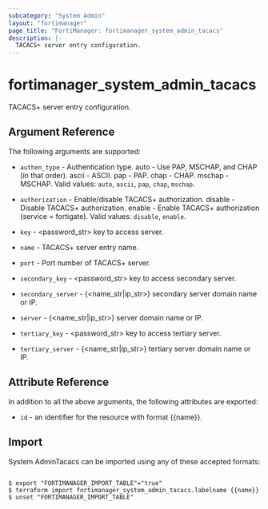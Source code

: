 ```yaml
---
subcategory: "System Admin"
layout: "fortimanager"
page_title: "FortiManager: fortimanager_system_admin_tacacs"
description: |-
  TACACS+ server entry configuration.
---
```


# fortimanager_system_admin_tacacs
TACACS+ server entry configuration.

## Argument Reference


The following arguments are supported:


* `authen_type` - Authentication type. auto - Use PAP, MSCHAP, and CHAP (in that order). ascii - ASCII. pap - PAP. chap - CHAP. mschap - MSCHAP. Valid values: `auto`, `ascii`, `pap`, `chap`, `mschap`.

* `authorization` - Enable/disable TACACS+ authorization. disable - Disable TACACS+ authorization. enable - Enable TACACS+ authorization (service = fortigate). Valid values: `disable`, `enable`.

* `key` - <password_str> key to access server.
* `name` - TACACS+ server entry name.
* `port` - Port number of TACACS+ server.
* `secondary_key` - <password_str> key to access secondary server.
* `secondary_server` - {<name_str|ip_str>} secondary server domain name or IP.
* `server` - {<name_str|ip_str>} server domain name or IP.
* `tertiary_key` - <password_str> key to access tertiary server.
* `tertiary_server` - {<name_str|ip_str>} tertiary server domain name or IP.


## Attribute Reference

In addition to all the above arguments, the following attributes are exported:
* `id` - an identifier for the resource with format {{name}}.

## Import

System AdminTacacs can be imported using any of these accepted formats:
```

$ export "FORTIMANAGER_IMPORT_TABLE"="true"
$ terraform import fortimanager_system_admin_tacacs.labelname {{name}}
$ unset "FORTIMANAGER_IMPORT_TABLE"
```

